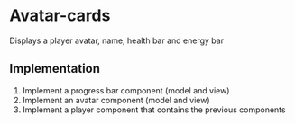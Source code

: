 # Avatar-cards

Displays a player avatar, name, health bar and energy bar

## Implementation
1. Implement a progress bar component (model and view)
2. Implement an avatar component (model and view)
3. Implement a player component that contains the previous components 